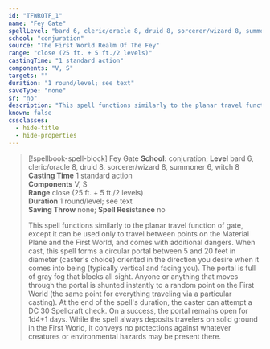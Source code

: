 ```yaml
---
id: "TFWROTF_1"
name: "Fey Gate"
spellLevel: "bard 6, cleric/oracle 8, druid 8, sorcerer/wizard 8, summoner 6, witch 8"
school: "conjuration"
source: "The First World Realm Of The Fey"
range: "close (25 ft. + 5 ft./2 levels)"
castingTime: "1 standard action"
components: "V, S"
targets: ""
duration: "1 round/level; see text"
saveType: "none"
sr: "no"
description: "This spell functions similarly to the planar travel function of  gate, except it can be used only to travel between points on the Material Plane and the First World, and comes with additional dangers.  When cast, this spell forms a circular portal between 5 and 20 feet in diameter (caster's choice) oriented in the direction you desire when it comes into being (typically vertical and facing you). The portal is full of gray fog that blocks all sight.  Anyone or anything that moves through the portal is shunted instantly to a random point on the First World (the same point for everything traveling via a particular casting). At the end of the spell's duration, the caster can attempt a DC 30 Spellcraft check. On a success, the portal remains open for 1d4+1 days.  While the spell always deposits travelers on solid ground in the First World, it conveys no protections against whatever creatures or environmental hazards may be present there."
known: false
cssclasses:
  - hide-title
  - hide-properties
---
```


> [!spellbook-spell-block] Fey Gate
> **School:** conjuration; **Level** bard 6, cleric/oracle 8, druid 8, sorcerer/wizard 8, summoner 6, witch 8
> **Casting Time** 1 standard action  
> **Components** V, S  
> **Range** close (25 ft. + 5 ft./2 levels)  
> **Duration** 1 round/level; see text  
> **Saving Throw** none; **Spell Resistance** no
> 
> This spell functions similarly to the planar travel function of  gate, except it can be used only to travel between points on the Material Plane and the First World, and comes with additional dangers.  When cast, this spell forms a circular portal between 5 and 20 feet in diameter (caster's choice) oriented in the direction you desire when it comes into being (typically vertical and facing you). The portal is full of gray fog that blocks all sight.  Anyone or anything that moves through the portal is shunted instantly to a random point on the First World (the same point for everything traveling via a particular casting). At the end of the spell's duration, the caster can attempt a DC 30 Spellcraft check. On a success, the portal remains open for 1d4+1 days.  While the spell always deposits travelers on solid ground in the First World, it conveys no protections against whatever creatures or environmental hazards may be present there.